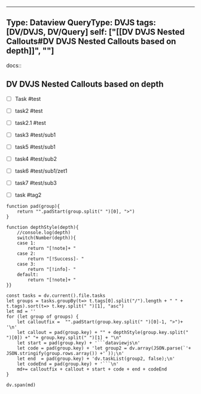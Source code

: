 
---
Type: Dataview
QueryType: DVJS
tags: [DV/DVJS, DV/Query]
self: ["[[DV DVJS Nested Callouts#DV DVJS Nested Callouts based on depth]]", ""]
---
docs:: 

## DV DVJS Nested Callouts based on depth
- [ ] Task #test
- [ ] task2 #test
- [ ] task2.1 #test
- [ ] task3 #test/sub1
- [ ] task5 #test/sub1
- [ ] task4 #test/sub2
- [ ] task6 #test/sub1/zet1
- [ ] task7 #test/sub3
- [ ] task #tag2 


```dataviewjs
function pad(group){
    return "".padStart(group.split(" ")[0], ">")
}

function depthStyle(depth){
    //console.log(depth)
    switch(Number(depth)){
    case 1:
        return "[!note]+ "
    case 2:
        return "[!Success]- "
    case 3:
        return "[!info]- "
    default:
        return "[!note]+ " 
}}

const tasks = dv.current().file.tasks
let groups = tasks.groupBy(t=> t.tags[0].split("/").length + " " + t.tags).sort(t=> t.key.split(" ")[1], "asc")
let md = ''
for (let group of groups) {
    let calloutfix =  "".padStart(group.key.split(" ")[0]-1, ">")+ '\n'
    let callout = pad(group.key) + "" + depthStyle(group.key.split(" ")[0]) +" "+ group.key.split(" ")[1] + "\n"
    let start = pad(group.key) + '```dataviewjs\n'
    let code = pad(group.key) + 'let group2 = dv.array(JSON.parse(`'+ JSON.stringify(group.rows.array()) +'`));\n'
    let end  = pad(group.key) + 'dv.taskList(group2, false);\n'
    let codeEnd = pad(group.key) + '```\n'
    md+= calloutfix + callout + start + code + end + codeEnd
}

dv.span(md)
```
















